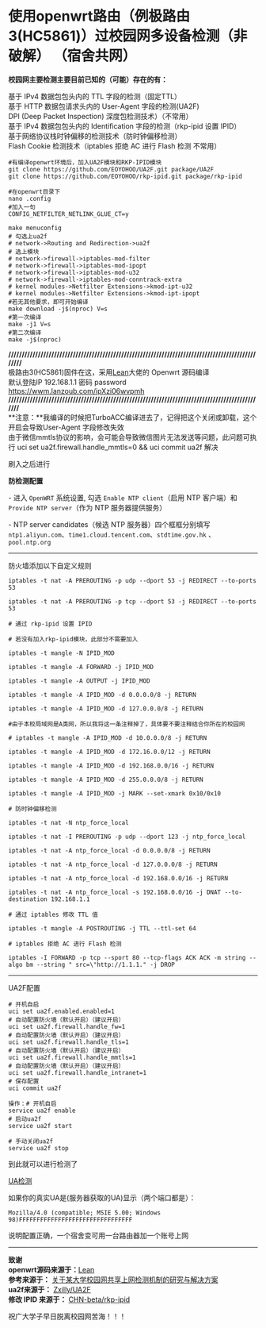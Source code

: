 # 使用openwrt路由（例极路由3(HC5861)）过校园网多设备检测（非破解） （宿舍共网）
**校园网主要检测主要目前已知的（可能）存在的有：**

基于 IPv4 数据包包头内的 TTL 字段的检测（固定TTL）  
基于 HTTP 数据包请求头内的 User-Agent 字段的检测(UA2F)  
DPI (Deep Packet Inspection) 深度包检测技术）（不常用）  
基于 IPv4 数据包包头内的 Identification 字段的检测（rkp-ipid 设置 IPID）  
基于网络协议栈时钟偏移的检测技术（防时钟偏移检测）  
Flash Cookie 检测技术（iptables 拒绝 AC 进行 Flash 检测 不常用）  

```
#有编译openwrt环境后，加入UA2F模块和RKP-IPID模块
git clone https://github.com/EOYOHOO/UA2F.git package/UA2F
git clone https://github.com/EOYOHOO/rkp-ipid.git package/rkp-ipid
 
#在openwrt目录下
nano .config
#加入一句
CONFIG_NETFILTER_NETLINK_GLUE_CT=y
```

```
make menuconfig
# 勾选上ua2f
# network->Routing and Redirection->ua2f
# 选上模块
# network->firewall->iptables-mod-filter
# network->firewall->iptables-mod-ipopt
# network->firewall->iptables-mod-u32
# network->firewall->iptables-mod-conntrack-extra
# kernel modules->Netfilter Extensions->kmod-ipt-u32
# kernel modules->Netfilter Extensions->kmod-ipt-ipopt
#若无其他要求，即可开始编译
make download -j$(nproc) V=s
#第一次编译
make -j1 V=s
#第二次编译
make -j$(nproc)
```

**/////////////////////////////////////////////////////////////////////////////////////////////////**  
极路由3(HC5861)固件在这，采用[Lean](https://github.com/coolsnowwolf/lede)大佬的 Openwrt 源码编译  
默认登陆IP 192.168.1.1 密码 password  
https://wwm.lanzoub.com/ipXzi06wvpmh  
**////////////////////////////////////////////////////////////////////////////////////////////////**  
**注意：**我编译的时候把TurboACC编译进去了，记得把这个关闭或卸载，这个开启会导致User-Agent 字段修改失效  
由于微信mmtls协议的影响，会可能会导致微信图片无法发送等问题，此问题可执行 uci set ua2f.firewall.handle_mmtls=0 && uci commit ua2f 解决  
  
刷入之后进行  
  
**防检测配置**

\- 进入 `OpenWRT` 系统设置, 勾选 `Enable NTP client`（启用 NTP 客户端）和 `Provide NTP server`（作为 NTP 服务器提供服务）

\- NTP server candidates（候选 NTP 服务器）四个框框分别填写 `ntp1.aliyun.com`、`time1.cloud.tencent.com`、`stdtime.gov.hk` 、`pool.ntp.org`

------

防火墙添加以下自定义规则

```
iptables -t nat -A PREROUTING -p udp --dport 53 -j REDIRECT --to-ports 53

iptables -t nat -A PREROUTING -p tcp --dport 53 -j REDIRECT --to-ports 53

# 通过 rkp-ipid 设置 IPID

# 若没有加入rkp-ipid模块，此部分不需要加入

iptables -t mangle -N IPID_MOD

iptables -t mangle -A FORWARD -j IPID_MOD

iptables -t mangle -A OUTPUT -j IPID_MOD

iptables -t mangle -A IPID_MOD -d 0.0.0.0/8 -j RETURN

iptables -t mangle -A IPID_MOD -d 127.0.0.0/8 -j RETURN

#由于本校局域网是A类网，所以我将这一条注释掉了，具体要不要注释结合你所在的校园网

# iptables -t mangle -A IPID_MOD -d 10.0.0.0/8 -j RETURN

iptables -t mangle -A IPID_MOD -d 172.16.0.0/12 -j RETURN

iptables -t mangle -A IPID_MOD -d 192.168.0.0/16 -j RETURN

iptables -t mangle -A IPID_MOD -d 255.0.0.0/8 -j RETURN

iptables -t mangle -A IPID_MOD -j MARK --set-xmark 0x10/0x10

# 防时钟偏移检测

iptables -t nat -N ntp_force_local

iptables -t nat -I PREROUTING -p udp --dport 123 -j ntp_force_local

iptables -t nat -A ntp_force_local -d 0.0.0.0/8 -j RETURN

iptables -t nat -A ntp_force_local -d 127.0.0.0/8 -j RETURN

iptables -t nat -A ntp_force_local -d 192.168.0.0/16 -j RETURN

iptables -t nat -A ntp_force_local -s 192.168.0.0/16 -j DNAT --to-destination 192.168.1.1

# 通过 iptables 修改 TTL 值

iptables -t mangle -A POSTROUTING -j TTL --ttl-set 64

# iptables 拒绝 AC 进行 Flash 检测

iptables -I FORWARD -p tcp --sport 80 --tcp-flags ACK ACK -m string --algo bm --string " src=\"http://1.1.1." -j DROP
```

------

UA2F配置

```
# 开机自启
uci set ua2f.enabled.enabled=1
# 自动配置防火墙（默认开启）（建议开启）
uci set ua2f.firewall.handle_fw=1
# 自动配置防火墙（默认开启）（建议开启）
uci set ua2f.firewall.handle_tls=1
# 自动配置防火墙（默认开启）（建议开启）
uci set ua2f.firewall.handle_mmtls=1
# 自动配置防火墙（默认开启）（建议开启）
uci set ua2f.firewall.handle_intranet=1
# 保存配置
uci commit ua2f

操作：# 开机自启
service ua2f enable
# 启动ua2f
service ua2f start

# 手动关闭ua2f
service ua2f stop
```

到此就可以进行检测了  

[UA检测](http://ua.233996.xyz/)  

如果你的真实UA是(服务器获取的UA)显示（两个端口都是）：  

```
Mozilla/4.0 (compatible; MSIE 5.00; Windows 98)FFFFFFFFFFFFFFFFFFFFFFFFFFFFFFFF
```

说明配置正确，一个宿舍变可用一台路由器加一个账号上网  

------

**致谢**  
**openwrt源码来源于：**[Lean](https://github.com/coolsnowwolf/lede)  
**参考来源于：** [关于某大学校园网共享上网检测机制的研究与解决方案](https://www.sunbk201.site/posts/crack-campus-network.html)  
**ua2f来源于：** [Zxilly/UA2F](https://github.com/Zxilly/UA2F)  
**修改 IPID 来源于：** [CHN-beta/rkp-ipid](https://github.com/CHN-beta/rkp-ipid)   

祝广大学子早日脱离校园网苦海！！！  
